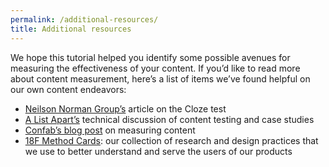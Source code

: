 ```yaml
---
permalink: /additional-resources/
title: Additional resources
---
```

We hope this tutorial helped you identify some possible avenues for measuring the effectiveness of your content. If you’d like to read more about content measurement, here’s a list of items we’ve found helpful on our own content endeavors:

- [Neilson Norman Group’s](http://www.nngroup.com/articles/cloze-test-reading-comprehension/) article on the Cloze test
- [A List Apart’s](http://alistapart.com/article/testing-content) technical discussion of content testing and case studies 
- [Confab’s blog post](https://raventools.com/blog/how-to-test-content-confab-2011/) on measuring content
- [18F Method Cards](https://methods.18f.gov): our collection of research and design practices that we use to better understand and serve the users of our products

